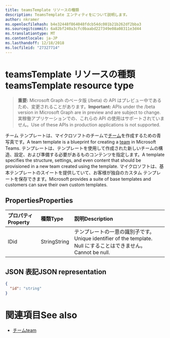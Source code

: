 ```yaml
---
title: teamsTemplate リソースの種類
description: TeamsTemplate エンティティをについて説明します。
author: nkramer
ms.openlocfilehash: b4e32448f864048fdcb54dc001b21b262df2bba3
ms.sourcegitcommit: 6a82bf240a3cfc0baabd227349e08a08311e3d44
ms.translationtype: MT
ms.contentlocale: ja-JP
ms.lasthandoff: 12/18/2018
ms.locfileid: "27327714"
---
```

# <a name="teamstemplate-resource-type"></a><span data-ttu-id="6f873-103">teamsTemplate リソースの種類</span><span class="sxs-lookup"><span data-stu-id="6f873-103">teamsTemplate resource type</span></span>

> <span data-ttu-id="6f873-104">**重要:** Microsoft Graph のベータ版 (/beta) の API はプレビュー中であるため、変更されることがあります。</span><span class="sxs-lookup"><span data-stu-id="6f873-104">**Important:** APIs under the /beta version in Microsoft Graph are in preview and are subject to change.</span></span> <span data-ttu-id="6f873-105">実稼働アプリケーションでの、これらの API の使用はサポートされていません。</span><span class="sxs-lookup"><span data-stu-id="6f873-105">Use of these APIs in production applications is not supported.</span></span>

<span data-ttu-id="6f873-106">チーム テンプレートは、マイクロソフトのチームで[チーム](../resources/team.md)を作成するための青写真です。</span><span class="sxs-lookup"><span data-stu-id="6f873-106">A team template is a blueprint for creating a [team](../resources/team.md) in Microsoft Teams.</span></span> <span data-ttu-id="6f873-107">テンプレートは、テンプレートを使用して作成された新しいチームの構造、設定、および準備する必要があるものコンテンツを指定します。</span><span class="sxs-lookup"><span data-stu-id="6f873-107">A template specifies the structure, settings, and even content that should be provisioned in a new team created using the template.</span></span> <span data-ttu-id="6f873-108">マイクロソフトは、基本テンプレートのスイートを提供していて、お客様が独自のカスタム テンプレートを保存できます。</span><span class="sxs-lookup"><span data-stu-id="6f873-108">Microsoft provides a suite of base templates and customers can save their own custom templates.</span></span>

## <a name="properties"></a><span data-ttu-id="6f873-109">Properties</span><span class="sxs-lookup"><span data-stu-id="6f873-109">Properties</span></span>

| <span data-ttu-id="6f873-110">プロパティ</span><span class="sxs-lookup"><span data-stu-id="6f873-110">Property</span></span>            | <span data-ttu-id="6f873-111">種類</span><span class="sxs-lookup"><span data-stu-id="6f873-111">Type</span></span>     | <span data-ttu-id="6f873-112">説明</span><span class="sxs-lookup"><span data-stu-id="6f873-112">Description</span></span> |
|:------------------- |:-------- |:----------- |
| <span data-ttu-id="6f873-113">ID</span><span class="sxs-lookup"><span data-stu-id="6f873-113">id</span></span>                  | <span data-ttu-id="6f873-114">String</span><span class="sxs-lookup"><span data-stu-id="6f873-114">String</span></span>   | <span data-ttu-id="6f873-115">テンプレートの一意の識別子です。</span><span class="sxs-lookup"><span data-stu-id="6f873-115">Unique identifier of the template.</span></span> <span data-ttu-id="6f873-116">Null にすることはできません。</span><span class="sxs-lookup"><span data-stu-id="6f873-116">Cannot be null.</span></span> |

## <a name="json-representation"></a><span data-ttu-id="6f873-117">JSON 表記</span><span class="sxs-lookup"><span data-stu-id="6f873-117">JSON representation</span></span>

<!-- {
  "blockType": "resource",
  "@odata.type": "microsoft.graph.teamsTemplate",
  "baseType": "microsoft.graph.entity"
}-->

```json
{
  "id": "string"
}
```

# <a name="see-also"></a><span data-ttu-id="6f873-118">関連項目</span><span class="sxs-lookup"><span data-stu-id="6f873-118">See also</span></span>

- [<span data-ttu-id="6f873-119">チーム</span><span class="sxs-lookup"><span data-stu-id="6f873-119">team</span></span>](team.md)

